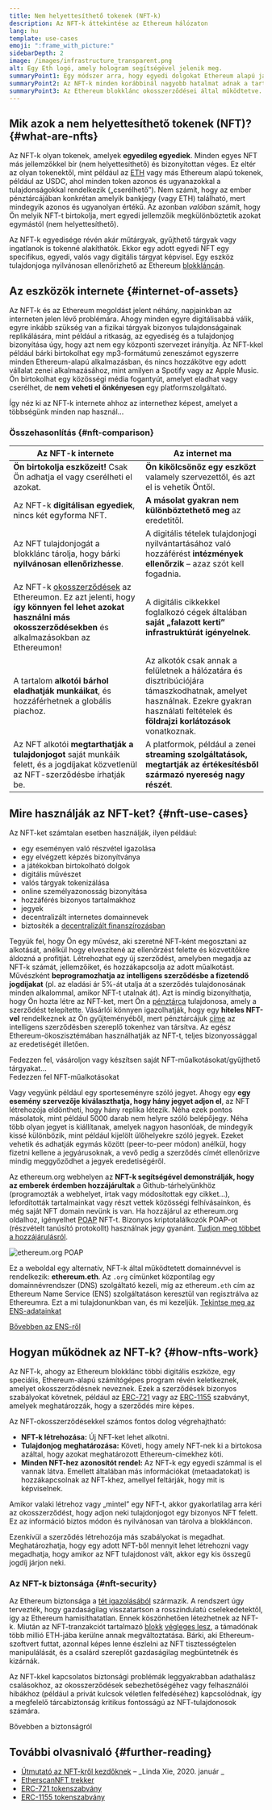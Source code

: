 ```yaml
---
title: Nem helyettesíthető tokenek (NFT-k)
description: Az NFT-k áttekintése az Ethereum hálózaton
lang: hu
template: use-cases
emoji: ":frame_with_picture:"
sidebarDepth: 2
image: /images/infrastructure_transparent.png
alt: Egy Eth logó, amely hologram segítségével jelenik meg.
summaryPoint1: Egy módszer arra, hogy egyedi dolgokat Ethereum alapú javakként jelenítsünk meg.
summaryPoint2: Az NFT-k minden korábbinál nagyobb hatalmat adnak a tartalomgyártók kezébe.
summaryPoint3: Az Ethereum blokklánc okosszerződései által működtetve.
---
```


## Mik azok a nem helyettesíthető tokenek (NFT)? {#what-are-nfts}

Az NFT-k olyan tokenek, amelyek **egyedileg egyediek**. Minden egyes NFT más jellemzőkkel bír (nem helyettesíthető) és bizonyítottan véges. Ez eltér az olyan tokenektől, mint például az [ETH](/glossary/#ether) vagy más Ethereum alapú tokenek, például az USDC, ahol minden token azonos és ugyanazokkal a tulajdonságokkal rendelkezik („cserélhető”). Nem számít, hogy az ember pénztárcájában konkrétan amelyik bankjegy (vagy ETH) található, mert mindegyik azonos és ugyanolyan értékű. Az azonban _valóban_ számít, hogy Ön melyik NFT-t birtokolja, mert egyedi jellemzőik megkülönböztetik azokat egymástól (nem helyettesíthető).

Az NFT-k egyedisége révén akár műtárgyak, gyűjthető tárgyak vagy ingatlanok is tokenné alakíthatók. Ekkor egy adott egyedi NFT egy specifikus, egyedi, valós vagy digitális tárgyat képvisel. Egy eszköz tulajdonjoga nyilvánosan ellenőrizhető az Ethereum [blokkláncán](/glossary/#blockchain).

<YouTube id="Xdkkux6OxfM" />

## Az eszközök internete {#internet-of-assets}

Az NFT-k és az Ethereum megoldást jelent néhány, napjainkban az interneten jelen lévő problémára. Ahogy minden egyre digitálisabbá válik, egyre inkább szükség van a fizikai tárgyak bizonyos tulajdonságainak replikálására, mint például a ritkaság, az egyediség és a tulajdonjog bizonyítása úgy, hogy azt nem egy központi szervezet irányítja. Az NFT-kkel például bárki birtokolhat egy mp3-formátumú zeneszámot egyszerre minden Ethereum-alapú alkalmazásban, és nincs hozzákötve egy adott vállalat zenei alkalmazásához, mint amilyen a Spotify vagy az Apple Music. Ön birtokolhat egy közösségi média fogantyút, amelyet eladhat vagy cserélhet, de **nem veheti el önkényesen** egy platformszolgáltató.

Így néz ki az NFT-k internete ahhoz az internethez képest, amelyet a többségünk minden nap használ...

### Összehasonlítás {#nft-comparison}

| Az NFT-k internete                                                                                                                                                                             | Az internet ma                                                                                                                                                                           |
| ---------------------------------------------------------------------------------------------------------------------------------------------------------------------------------------------- | ---------------------------------------------------------------------------------------------------------------------------------------------------------------------------------------- |
| **Ön birtokolja eszközeit!** Csak Ön adhatja el vagy cserélheti el azokat.                                                                                                                     | **Ön kikölcsönöz egy eszközt** valamely szervezettől, és azt el is vehetik Öntől.                                                                                                        |
| Az NFT-k **digitálisan egyediek**, nincs két egyforma NFT.                                                                                                                                     | **A másolat gyakran nem különböztethető meg** az eredetitől.                                                                                                                             |
| Az NFT tulajdonjogát a blokklánc tárolja, hogy bárki **nyilvánosan ellenőrizhesse**.                                                                                                           | A digitális tételek tulajdonjogi nyilvántartásához való hozzáférést **intézmények ellenőrzik** – azaz szót kell fogadnia.                                                                |
| Az NFT-k [okosszerződések](/glossary/#smart-contract) az Ethereumon. Ez azt jelenti, hogy **így könnyen fel lehet azokat használni más okosszerződésekben**  és alkalmazásokban az Ethereumon! | A digitális cikkekkel foglalkozó cégek általában **saját „falazott kerti” infrastruktúrát igényelnek**.                                                                                  |
| A tartalom **alkotói bárhol eladhatják munkáikat**, és hozzáférhetnek a globális piachoz.                                                                                                      | Az alkotók csak annak a felületnek a hálózatára és disztribúciójára támaszkodhatnak, amelyet használnak. Ezekre gyakran használati feltételek és **földrajzi korlátozások** vonatkoznak. |
| Az NFT alkotói **megtarthatják a tulajdonjogot** saját munkáik felett, és a jogdíjakat közvetlenül az NFT-szerződésbe írhatják be.                                                             | A platformok, például a zenei **streaming szolgáltatások, megtartják az értékesítésből származó nyereség nagy részét**.                                                                  |

## Mire használják az NFT-ket? {#nft-use-cases}

Az NFT-ket számtalan esetben használják, ilyen például:

- egy eseményen való részvétel igazolása
- egy elvégzett képzés bizonyítványa
- a játékokban birtokolható dolgok
- digitális művészet
- valós tárgyak tokenizálása
- online személyazonosság bizonyítása
- hozzáférés bizonyos tartalmakhoz
- jegyek
- decentralizált internetes domainnevek
- biztosíték a [decentralizált finanszírozásban](/glossary/#defi)

Tegyük fel, hogy Ön egy művész, aki szeretné NFT-ként megosztani az alkotását, anélkül hogy elveszítené az ellenőrzést felette és közvetítőkre áldozná a profitját. Létrehozhat egy új szerződést, amelyben megadja az NFT-k számát, jellemzőiket, és hozzákapcsolja az adott műalkotást. Művészként **beprogramozhatja az intelligens szerződésbe a fizetendő jogdíjakat** (pl. az eladási ár 5%-át utalja át a szerződés tulajdonosának minden alkalommal, amikor NFT-t utalnak át). Azt is mindig bizonyíthatja, hogy Ön hozta létre az NFT-ket, mert Ön a [pénztárca](/glossary/#wallet) tulajdonosa, amely a szerződést telepítette. Vásárlói könnyen igazolhatják, hogy egy **hiteles NFT-vel** rendelkeznek az Ön gyűjteményéből, mert pénztárcájuk [címe](/glossary/#address) az intelligens szerződésben szereplő tokenhez van társítva. Az egész Ethereum-ökoszisztémában használhatják az NFT-t, teljes bizonyossággal az eredetiségét illetően.

<InfoBanner shouldSpaceBetween emoji=":eyes:" mt="8">
  <div>Fedezzen fel, vásároljon vagy készítsen saját NFT-műalkotásokat/gyűjthető tárgyakat...</div>
  <ButtonLink href="/dapps/?category=collectibles#explore">
    Fedezzen fel NFT-műalkotásokat
  </ButtonLink>
</InfoBanner>

Vagy vegyünk például egy sporteseményre szóló jegyet. Ahogy egy **egy esemény szervezője kiválaszthatja, hogy hány jegyet adjon el**, az NFT létrehozója eldöntheti, hogy hány replika létezik. Néha ezek pontos másolatok, mint például 5000 darab nem helyre szóló belépőjegy. Néha több olyan jegyet is kiállítanak, amelyek nagyon hasonlóak, de mindegyik kissé különbözik, mint például kijelölt ülőhelyekre szóló jegyek. Ezeket vehetik és adhatják egymás között (peer-to-peer módon) anélkül, hogy fizetni kellene a jegyárusoknak, a vevő pedig a szerződés címét ellenőrizve mindig meggyőződhet a jegyek eredetiségéről.

Az ethereum.org webhelyen az **NFT-k segítségével demonstrálják, hogy az emberek érdemben hozzájárultak** a Github-tárhelyünkhöz (programozták a webhelyet, írtak vagy módosítottak egy cikket...), lefordították tartalmainkat vagy részt vettek közösségi felhívásainkon, és még saját NFT domain nevünk is van. Ha hozzájárul az ethereum.org oldalhoz, igényelhet [POAP](/glossary/#poap) NFT-t. Bizonyos kriptotalálkozók POAP-ot (részvételt tanúsító protokollt) használnak jegy gyanánt. [Tudjon meg többet a hozzájárulásról](/contributing/#poap).

![ethereum.org POAP](./poap.png)

Ez a weboldal egy alternatív, NFT-k által működtetett domainnévvel is rendelkezik: **ethereum.eth**. Az `.org` címünket központilag egy domainnévrendszer (DNS) szolgáltató kezeli, míg az ethereum`.eth` cím az Ethereum Name Service (ENS) szolgáltatáson keresztül van regisztrálva az Ethereumra. Ezt a mi tulajdonunkban van, és mi kezeljük. [Tekintse meg az ENS-adatainkat](https://app.ens.domains/name/ethereum.eth)

[Bővebben az ENS-ről](https://app.ens.domains)

<Divider />

## Hogyan működnek az NFT-k? {#how-nfts-work}

Az NFT-k, ahogy az Ethereum blokklánc többi digitális eszköze, egy speciális, Ethereum-alapú számítógépes program révén keletkeznek, amelyet okosszerződésnek neveznek. Ezek a szerződések bizonyos szabályokat követnek, például az [ERC-721](/glossary/#erc-721) vagy az [ERC-1155](/glossary/#erc-1155) szabványt, amelyek meghatározzák, hogy a szerződés mire képes.

Az NFT-okosszerződésekkel számos fontos dolog végrehajtható:

- **NFT-k létrehozása:** Új NFT-ket lehet alkotni.
- **Tulajdonjog meghatározása:** Követi, hogy amely NFT-nek ki a birtokosa azáltal, hogy azokat meghatározott Ethereum-címekhez köti.
- **Minden NFT-hez azonosítót rendel:** Az NFT-k egy egyedi számmal is el vannak látva. Emellett általában más információkat (metaadatokat) is hozzákapcsolnak az NFT-khez, amellyel feltárják, hogy mit is képviselnek.

Amikor valaki létrehoz vagy „mintel” egy NFT-t, akkor gyakorlatilag arra kéri az okosszerződést, hogy adjon neki tulajdonjogot egy bizonyos NFT felett. Ez az információ biztos módon és nyilvánosan van tárolva a blokkláncon.

Ezenkívül a szerződés létrehozója más szabályokat is megadhat. Meghatározhatja, hogy egy adott NFT-ből mennyit lehet létrehozni vagy megadhatja, hogy amikor az NFT tulajdonost vált, akkor egy kis összegű jogdíj járjon neki.

### Az NFT-k biztonsága {#nft-security}

Az Ethereum biztonsága a [tét igazolásából](/glossary/#pos) származik. A rendszert úgy tervezték, hogy gazdaságilag visszatartson a rosszindulatú cselekedetektől, így az Ethereum hamisíthatatlan. Ennek köszönhetően létezhetnek az NFT-k. Miután az NFT-tranzakciót tartalmazó [blokk](/glossary/#block) [végleges lesz](/glossary/#finality), a támadónak több millió ETH-jába kerülne annak megváltoztatása. Bárki, aki Ethereum-szoftvert futtat, azonnal képes lenne észlelni az NFT tisztességtelen manipulálását, és a csalárd szereplőt gazdaságilag megbüntetnék és kizárnák.

Az NFT-kkel kapcsolatos biztonsági problémák leggyakrabban adathalász csalásokhoz, az okosszerződések sebezhetőségéhez vagy felhasználói hibákhoz (például a privát kulcsok véletlen felfedéséhez) kapcsolódnak, így a megfelelő tárcabiztonság kritikus fontosságú az NFT-tulajdonosok számára.

<ButtonLink href="/security/">
  Bővebben a biztonságról
</ButtonLink>

## További olvasnivaló {#further-reading}

- [Útmutató az NFT-kről kezdőknek](https://linda.mirror.xyz/df649d61efb92c910464a4e74ae213c4cab150b9cbcc4b7fb6090fc77881a95d) – _Linda Xie, 2020. január _
- [EtherscanNFT trekker](https://etherscan.io/nft-top-contracts)
- [ERC-721 tokenszabvány](/developers/docs/standards/tokens/erc-721/)
- [ERC-1155 tokenszabvány](/developers/docs/standards/tokens/erc-1155/)

<Divider />

<QuizWidget quizKey="nfts" />
